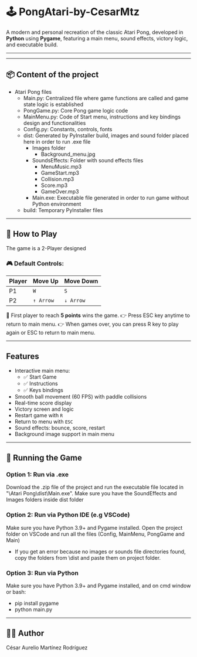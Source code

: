 # 🕹️ PongAtari-by-CesarMtz

A modern and personal recreation of the classic Atari Pong, developed in **Python** using **Pygame**, featuring a main menu, sound effects, victory logic, and executable build.

---

---

## 📦 Content of the project

- Atari Pong files
  - Main.py: Centralized file where game functions are called and game state logic is established  
  - PongGame.py: Core Pong game logic code
  - MainMenu.py: Code of Start menu, instructions and key bindings design and functionalities
  - Config.py: Constants, controls, fonts
  - dist: Generated by PyInstaller build, images and sound folder placed here in order to run .exe file
    - Images folder
      - Background_menu.jpg
    - SoundsEffects: Folder with sound effects files
      - MenuMusic.mp3
      - GameStart.mp3
      - Collision.mp3
      - Score.mp3
      - GameOver.mp3
    - Main.exe: Executable file generated in order to run game without Python environment
  - build: Temporary PyInstaller files

---

## 📖 How to Play
The game is a 2-Player designed
### 🎮 Default Controls:

| Player | Move Up     | Move Down   |
|--------|-------------|-------------|
| P1     | `W`         | `S`         |
| P2     | `↑ Arrow`   | `↓ Arrow`   |

🎯 First player to reach **5 points** wins the game.
👉 Press ESC key anytime to return to main menu.
👉 When games over, you can press R key to play again or ESC to return to main menu. 

---

## Features

- Interactive main menu:
  - ✅ Start Game
  - ✅ Instructions
  - ✅ Keys bindings
- Smooth ball movement (60 FPS) with paddle collisions
- Real-time score display
- Victory screen and logic
- Restart game with `R`
- Return to menu with `ESC`
- Sound effects: bounce, score, restart
- Background image support in main menu

---

## 🧪 Running the Game

### Option 1: Run via .exe

Download the .zip file of the project and run the executable file located in "\Atari Pong\dist\Main.exe".
Make sure you have the SoundEffects and Images folders inside dist folder

### Option 2: Run via Python IDE (e.g VSCode)
Make sure you have Python 3.9+ and Pygame installed. Open the project folder on VSCode and run all the files (Config, MainMenu, PongGame and Main)
- If you get an error because no images or sounds file directories found, copy the folders from \dist and paste them on project folder. 

### Option 3: Run via Python

Make sure you have Python 3.9+ and Pygame installed, and on cmd window or bash:
- pip install pygame
- python main.py

---

## 👨‍💻 Author
César Aurelio Martínez Rodríguez

